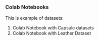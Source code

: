 ### Colab Notebooks
This is example of datasets:
1. Colab Notebook with Capsule datasets
2. Colab Notebook with Leather Dataset
